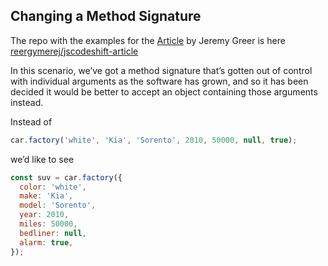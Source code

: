 ## Changing a Method Signature

The repo with the examples for the [Article](https://www.toptal.com/javascript/write-code-to-rewrite-your-code) by  Jeremy Greer is here [reergymerej/jscodeshift-article](https://github.com/reergymerej/jscodeshift-article)

In this scenario, we’ve got a method signature that’s gotten out of control with individual arguments as the software has grown, and so it has been decided it would be better to accept an object containing those arguments instead.

Instead of 

```js
car.factory('white', 'Kia', 'Sorento', 2010, 50000, null, true);
```

we’d like to see

```js
const suv = car.factory({
  color: 'white',
  make: 'Kia',
  model: 'Sorento',
  year: 2010,
  miles: 50000,
  bedliner: null,
  alarm: true,
});
```
